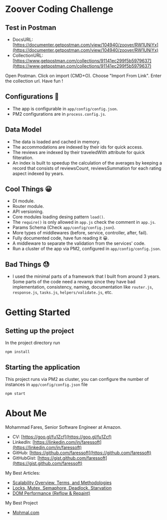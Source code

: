 # Zoover Coding Challenge

## Test in Postman

* DocsURL: [https://documenter.getpostman.com/view/104940/zoover/RW1UNiYx](https://documenter.getpostman.com/view/104940/zoover/RW1UNiYx)
* CollectionURL: [https://www.getpostman.com/collections/91141ec299f5b5979637](https://www.getpostman.com/collections/91141ec299f5b5979637)

Open Postman. Click on import (CMD+O). Choose "Import From Link". Enter the collection url. Have fun !

## Configurations 🎉

* The app is configurable in `app/config/config.json`.
* PM2 configurations are in `process.config.js`.

## Data Model

* The data is loaded and cached in memory.
* The accommodations are indexed by their ids for quick access.
* The reviews are indexed by their traveledWith attribute for quick filteration.
* An index is built to speedup the calculation of the averages by keeping a record that consists of reviewsCount, reviewsSummation for each rating aspect indexed by years.

## Cool Things 😀

* DI module.
* Router module.
* API versioning.
* Core modules loading desing pattern `load()`.
* The `require()` is only allowed in `app.js` check the comment in `app.js`.
* Params Schema (Check `app/config/config.json`).
* More types of middlewares (before, service, controller, after, fail).
* Fully documented code, have fun reading it 😀.
* A middleware to separate the validation from the services' code.
* Run a cluster of the app via PM2, configured in `app/config/config.json`.

## Bad Things 😓

* I used the minimal parts of a framework that I built from around 3 years. Some parts of the code need a revamp since they have bad implementation, consistency, naming, documentation like `router.js`, `response.js`, `tasks.js`, `helpers/validate.js`, etc.

# Getting Started

## Setting up the project

In the project directory run

```
npm install
```

## Starting the application

This project runs via PM2 as cluster, you can configure
the number of instances in `app/config/config.json` file

```
npm start
```

# About Me

Mohammad Fares, Senior Software Engineer at Amazon.

* CV: [https://goo.gl/fu1Zcf](https://goo.gl/fu1Zcf)
* LinkedIn: [https://linkedin.com/in/faressoft](https://linkedin.com/in/faressoft)
* GitHub: [https://github.com/faressoft](https://github.com/faressoft)
* GitHubGist: [https://gist.github.com/faressoft](https://gist.github.com/faressoft)

My Best Articles:

* [Scalability Overview, Terms, and Methodologies](https://goo.gl/oxS3MG)
* [Locks, Mutex, Semaphore, Deadlock, Starvation](https://goo.gl/FT8A3P)
* [DOM Performance (Reflow & Repaint)](https://goo.gl/cfjAQr)

My Best Project

* [Mohmal.com](https://www.mohmal.com/en)
